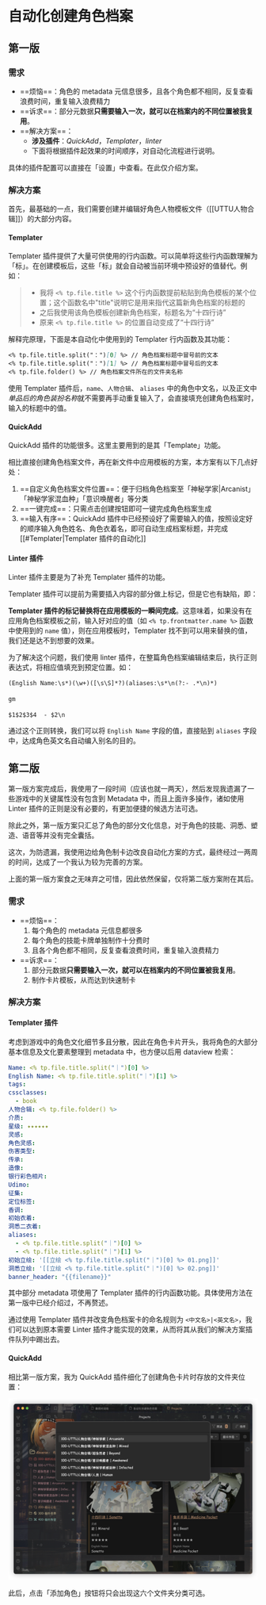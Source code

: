 # 自动化创建角色档案

## 第一版

### 需求

- ==烦恼==：角色的 metadata 元信息很多，且各个角色都不相同，反复查看浪费时间，重复输入浪费精力
- ==诉求==：部分元数据**只需要输入一次，就可以在档案内的不同位置被我复用**。
- ==解决方案==：
	- **涉及插件**：*QuickAdd*，*Templater*，*linter*
	- 下面将根据插件起效果的时间顺序，对自动化流程进行说明。

具体的插件配置可以直接在「设置」中查看。在此仅介绍方案。

### 解决方案

首先，最基础的一点，我们需要创建并编辑好角色人物模板文件（[[UTTU人物合辑]]）的大部分内容。

#### Templater

Templater 插件提供了大量可供使用的行内函数。可以简单将这些行内函数理解为「标」。在创建模板后，这些「标」就会自动被当前环境中预设好的值替代。例如：

> - 我将 `<% tp.file.title %>` 这个行内函数提前粘贴到角色模板的某个位置；这个函数名中"title"说明它是用来指代这篇新角色档案的标题的
> - 之后我使用该角色模板创建新角色档案，标题名为“十四行诗”
> - 原来 `<% tp.file.title %>` 的位置自动变成了“十四行诗”

解释完原理，下面是本自动化中使用到的 Templater 行内函数及其功能：

```md
<% tp.file.title.split("：")[0] %> // 角色档案标题中冒号前的文本
<% tp.file.title.split("：")[1] %> // 角色档案标题中冒号后的文本
<% tp.file.folder() %> // 角色档案文件所在的文件夹名称
```

使用 Templater 插件后，`name`、`人物合辑`、 `aliases` 中的角色中文名，以及正文中*单品后的角色装扮名称*就不需要再手动重复输入了，会直接填充创建角色档案时，输入的标题中的值。

#### QuickAdd

QuickAdd 插件的功能很多。这里主要用到的是其「Template」功能。

相比直接创建角色档案文件，再在新文件中应用模板的方案，本方案有以下几点好处：

1. ==自定义角色档案文件位置==：便于归档角色档案至「神秘学家|Arcanist」「神秘学家混血种」「意识唤醒者」等分类
2. ==一键完成==：只需点击创建按钮即可一键完成角色档案生成
3. ==输入有序==：QuickAdd 插件中已经预设好了需要输入的值，按照设定好的顺序输入角色姓名、角色衣着名，即可自动生成档案标题，并完成 [[#Templater|Templater 插件的自动化]]

#### Linter 插件

Linter 插件主要是为了补充 Templater 插件的功能。

Templater 插件可以提前为需要插入内容的部分做上标记，但是它也有缺陷，即：

**Templater 插件的标记替换将在应用模板的一瞬间完成**。这意味着，如果没有在应用角色档案模板之前，输入好对应的值（如 `<% tp.frontmatter.name %>` 函数中使用到的 `name` 值），则在应用模板时，Templater 找不到可以用来替换的值，我们还是达不到想要的效果。

为了解决这个问题，我们使用 linter 插件，在整篇角色档案编辑结束后，执行正则表达式，将相应值填充到预定位置。如：

```regex
(English Name:\s*)(\w+)([\s\S]*?)(aliases:\s*\n(?:- .*\n)*)

gm

$1$2$3$4  - $2\n
```

通过这个正则转换，我们可以将 `English Name` 字段的值，直接贴到 `aliases` 字段中，达成角色英文名自动编入别名的目的。

## 第二版

第一版方案完成后，我使用了一段时间（应该也就一两天），然后发现我遗漏了一些游戏中的关键属性没有包含到 Metadata 中，而且上面许多操作，诸如使用 Linter 插件的正则是没有必要的，有更加便捷的候选方法可选。

除此之外，第一版方案只汇总了角色的部分文化信息，对于角色的技能、洞悉、塑造、语音等并没有完全囊括。

这次，为防遗漏，我使用边给角色制卡边改良自动化方案的方式，最终经过一两周的时间，达成了一个我认为较为完善的方案。

上面的第一版方案食之无味弃之可惜，因此依然保留，仅将第二版方案附在其后。

### 需求

- ==烦恼==：
	1. 每个角色的 metadata 元信息都很多
	2. 每个角色的技能卡牌单独制作十分费时
	3. 且各个角色都不相同，反复查看浪费时间，重复输入浪费精力
- ==诉求==：
	1. 部分元数据**只需要输入一次，就可以在档案内的不同位置被我复用**。
	2. 制作卡片模板，从而达到快速制卡

### 解决方案

#### Templater 插件

考虑到游戏中的角色文化细节多且分散，因此在角色卡片开头，我将角色的大部分基本信息及文化要素整理到 metadata 中，也方便以后用 dataview 检索：

```yaml
Name: <% tp.file.title.split("｜")[0] %>
English Name: <% tp.file.title.split("｜")[1] %>
tags: 
cssclasses:
  - book
人物合辑: <% tp.file.folder() %>
介质: 
星级: ✦✦✦✦✦✦
灵感: 
角色灵感: 
伤害类型: 
传承: 
造像: 
银行彩色相片: 
Udimo: 
征集: 
定位标签: 
香调: 
初始衣着: 
洞悉二衣着: 
aliases:
  - <% tp.file.title.split("｜")[0] %>
  - <% tp.file.title.split("｜")[1] %>
初始立绘: '[[立绘 <% tp.file.title.split("｜")[0] %> 01.png]]'
洞悉立绘: '[[立绘 <% tp.file.title.split("｜")[0] %> 02.png]]'
banner_header: "{{filename}}"
```

其中部分 metadata 项使用了 Templater 插件的行内函数功能。具体使用方法在第一版中已经介绍过，不再赘述。

通过使用 Templater 插件并改变角色档案卡的命名规则为 `<中文名>|<英文名>`，我们可以达到原本需要 Linter 插件才能实现的效果，从而将其从我们的解决方案插件队列中踢出去。

#### QuickAdd
相比第一版方案，我为 QuickAdd 插件细化了创建角色卡片时存放的文件夹位置：

![](assets/自动化创建角色档案.assets/iShot_2024-03-10_21.04.31.png)

此后，点击「添加角色」按钮将只会出现这六个文件夹分类可选。

